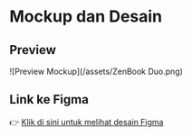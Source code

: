 # Mockup dan Desain

## Preview

![Preview Mockup](/assets/ZenBook Duo.png)

## Link ke Figma

👉 [Klik di sini untuk melihat desain Figma](https://www.figma.com/file/xxxxx)
